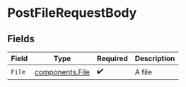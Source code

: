 # PostFileRequestBody


## Fields

| Field                                              | Type                                               | Required                                           | Description                                        |
| -------------------------------------------------- | -------------------------------------------------- | -------------------------------------------------- | -------------------------------------------------- |
| `File`                                             | [components.File](../../models/components/file.md) | :heavy_check_mark:                                 | A file                                             |